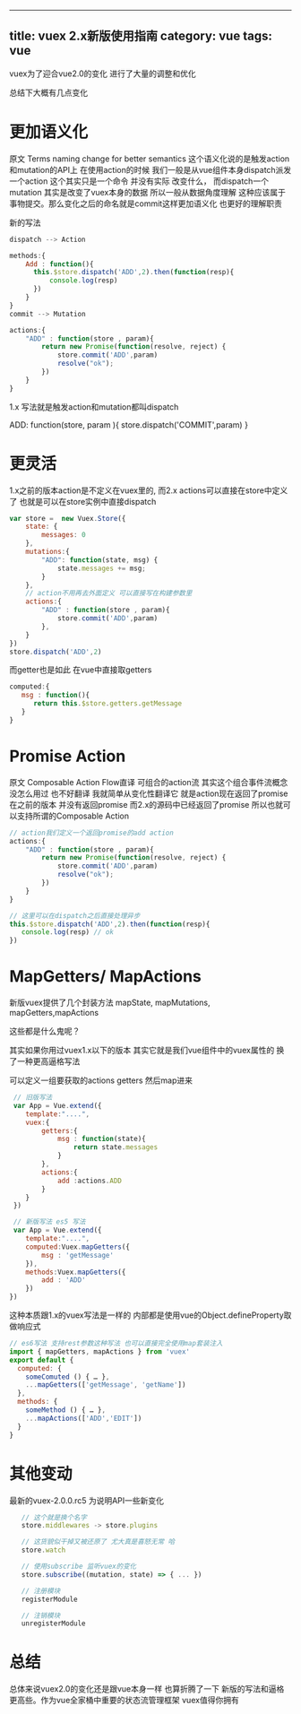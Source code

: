 
---
title: vuex 2.x新版使用指南
category:  vue
tags: vue
---
vuex为了迎合vue2.0的变化 进行了大量的调整和优化

<!--more-->

总结下大概有几点变化

# 更加语义化

原文 Terms naming change for better semantics 这个语义化说的是触发action和mutation的API上
在使用action的时候 我们一般是从vue组件本身dispatch派发一个action 这个其实只是一个命令 并没有实际
改变什么， 而dispatch一个mutation 其实是改变了vuex本身的数据 所以一般从数据角度理解 这种应该属于事物提交。那么变化之后的命名就是commit这样更加语义化 也更好的理解职责

新的写法
```js
dispatch --> Action

methods:{
    Add : function(){
      this.$store.dispatch('ADD',2).then(function(resp){
          console.log(resp)
      })
    }
}
commit --> Mutation

actions:{
    "ADD" : function(store , param){
        return new Promise(function(resolve, reject) {
            store.commit('ADD',param)
            resolve("ok");
        })
    }
}
```
1.x 写法就是触发action和mutation都叫dispatch

ADD: function(store, param ){
    store.dispatch('COMMIT',param)
}
# 更灵活

1.x之前的版本action是不定义在vuex里的, 而2.x actions可以直接在store中定义了 也就是可以在store实例中直接dispatch
```js
var store =  new Vuex.Store({
    state: {
        messages: 0
    },
    mutations:{
        "ADD": function(state, msg) {
            state.messages += msg;
        }
    },
    // action不用再去外面定义 可以直接写在构建参数里
    actions:{
        "ADD" : function(store , param){
            store.commit('ADD',param)
        },
    }
})
store.dispatch('ADD',2)
```
而getter也是如此 在vue中直接取getters
```js
computed:{
   msg : function(){
      return this.$store.getters.getMessage
   }
}
```
# Promise Action

原文 Composable Action Flow直译 可组合的action流
其实这个组合事件流概念 没怎么用过 也不好翻译 我就简单从变化性翻译它
就是action现在返回了promise 在之前的版本 并没有返回promise 而2.x的源码中已经返回了promise
所以也就可以支持所谓的Composable Action
```js
// action我们定义一个返回promise的add action
actions:{
    "ADD" : function(store , param){
        return new Promise(function(resolve, reject) {
            store.commit('ADD',param)
            resolve("ok");
        })
    }
}

// 这里可以在dispatch之后直接处理异步
this.$store.dispatch('ADD',2).then(function(resp){
   console.log(resp) // ok
})
```
# MapGetters/ MapActions

新版vuex提供了几个封装方法 mapState, mapMutations, mapGetters,mapActions

这些都是什么鬼呢？

其实如果你用过vuex1.x以下的版本 其实它就是我们vue组件中的vuex属性的 换了一种更高逼格写法

可以定义一组要获取的actions getters 然后map进来
```js
 // 旧版写法
 var App = Vue.extend({
    template:"....",
    vuex:{
        getters:{
            msg : function(state){
                return state.messages
            }
        },
        actions:{
            add :actions.ADD
        }
    }
 })

 // 新版写法 es5 写法
 var App = Vue.extend({
    template:"....",
    computed:Vuex.mapGetters({
        msg : 'getMessage'
    }),
    methods:Vuex.mapGetters({
        add : 'ADD'
    })
})
```
这种本质跟1.x的vuex写法是一样的 内部都是使用vue的Object.defineProperty取做响应式
```js
// es6写法 支持rest参数这种写法 也可以直接完全使用map套装注入
import { mapGetters, mapActions } from 'vuex'
export default {
  computed: {
    someComuted () { … },
    ...mapGetters(['getMessage', 'getName'])
  },
  methods: {
    someMethod () { … },
    ...mapActions(['ADD','EDIT'])
  }
}
```
# 其他变动

最新的vuex-2.0.0.rc5 为说明API一些新变化
```js
   // 这个就是换个名字
   store.middlewares -> store.plugins

   // 这货貌似干掉又被还原了 尤大真是喜怒无常 哈
   store.watch

   // 使用subscribe 监听vuex的变化
   store.subscribe((mutation, state) => { ... })

   // 注册模块
   registerModule

   // 注销模块
   unregisterModule
```
# 总结

总体来说vuex2.0的变化还是跟vue本身一样 也算折腾了一下 新版的写法和逼格更高些。作为vue全家桶中重要的状态流管理框架 vuex值得你拥有